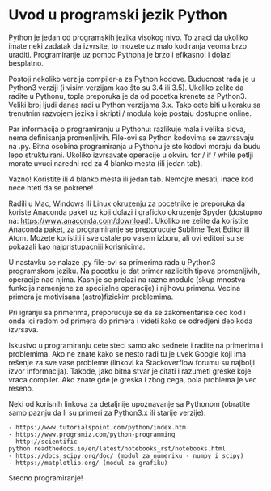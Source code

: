 # Uvod u programski jezik Python

Python je jedan od programskih jezika visokog nivo. To znaci da ukoliko imate neki zadatak da izvrsite, to mozete uz malo kodiranja veoma brzo uraditi. Programiranje uz pomoc Pythona je brzo i efikasno! i dolazi besplatno.

Postoji nekoliko verzija compiler-a za Python kodove. Buducnost rada je u Python3 verziji (i visim verzijam kao što su 3.4 ili 3.5). Ukoliko zelite da radite u Pythonu, topla preporuka je da od pocetka krenete sa Python3. Veliki broj ljudi danas radi u Python verzijama 3.x. Tako cete biti u koraku sa trenutnim razvojem jezika i skripti / modula koje postaju dostupne online.

Par informacija o programiranju u Pythonu: razlikuje mala i velika slova, nema definisanja promenljivih. File-ovi sa Python kodovima se zavrsavaju na .py. Bitna osobina programiranja u Pythonu je sto kodovi moraju da budu lepo struktuirani. Ukoliko izvrsavate operacije u okviru for / if / while petlji morate uvuci naredni red za 4 blanko mesta (ili jedan tab).

Vazno! Koristite ili 4 blanko mesta ili jedan tab. Nemojte mesati, inace kod nece hteti da se pokrene!

Radili u Mac, Windows ili Linux okruzenju za pocetnike je preporuka da koriste Anaconda paket uz koji dolazi i graficko okruzenje Spyder (dostupno na: https://www.anaconda.com/download). Ukoliko ne zelite da koristite Anaconda paket, za programiranje se preporucuje Sublime Text Editor ili Atom. Mozete koristiti i sve ostale po vasem izboru, ali ovi editori su se pokazali kao najpristupacniji korisnicima.

U nastavku se nalaze .py file-ovi sa primerima rada u Python3 programskom jeziku. Na pocetku je dat primer razlicitih tipova promenljivih, operacije nad njima. Kasnije se prelazi na razne module (skup mnostva funkcija namenjene za specijalne operacije) i njihovu primenu. Vecina primera je motivisana (astro)fizickim problemima.

Pri igranju sa primerima, preporucuje se da se zakomentarise ceo kod i  onda ici redom od primera do primera i videti kako se odredjeni deo koda izvrsava.

Iskustvo u programiranju cete steci samo ako sednete i radite na primerima i problemima. Ako ne znate kako se nesto radi tu je uvek Google koji ima rešenje za sve vase probleme (linkovi ka  Stackoverflow forumu su najbolji izvor informacija). Takođe, jako bitna stvar je citati i razumeti greske koje vraca compiler. Ako znate gde je greska i zbog cega, pola problema je vec reseno.

Neki od korisnih linkova za detaljnije upoznavanje sa Pythonom (obratite samo paznju da li su primeri za Python3.x ili starije verzije):

	- https://www.tutorialspoint.com/python/index.htm
	- https://www.programiz.com/python-programming
	- http://scientific-python.readthedocs.io/en/latest/notebooks_rst/notebooks.html
	- https://docs.scipy.org/doc/ (modul za numeriku - numpy i scipy)
	- https://matplotlib.org/ (modul za grafiku)

Srecno programiranje!
